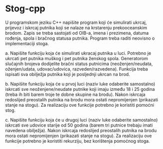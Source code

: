 # Stog-cpp

U programskom jeziku C++ napišite program koji će simulirati ukrcaj, prijevoz i iskrcaj putnika koji se nalaze na krstarenju prekooceanskim brodom. Zapis se treba sastojati od OIB-a, imena i prezimena, datuma rođenja, spola i bračnog statusa putnika. Program treba raditi neovisno o implementaciji stoga.

a. Napišite funkciju koja će simulirati ukracaj putnika u luci. Potrebno je ukrcati pet putnika muškog i pet putnika ženskog spola. Generatorom slučajnih brojeva dodijelite bračni status putnicima (neoženjen/neudata, oženjen/udata, udovac/udovica, razveden/razvedena). Funkcija treba ispisati sva obilježja putnika koji je posljednji ukrcan na brod.

b. Napišite funkciju koja će u prvoj luci (naziv luke odaberite samostalno) iskrcati sve neoženjene/neudate putnike koji imaju između 18 i 25 godina (treba ih biti barem troje te dobne skupine na brodu). Nakon iskrcaja redoslijed preostalih putnika na brodu mora ostati nepromijenjen (prikazati stanje na stogu). Za realizaciju ove funkcije potrebno je koristiti pomoćni stog.

c. Napišite funkciju koja će u drugoj luci (naziv luke odaberite samostalno) iskrcati sve udovice starije od 50 godina (barem tri putnice trebaju imati navedena obilježja). Nakon iskrcaja redoslijed preostalih putnika na brodu mora ostati nepromijenjen (prikazati stanje na stogu). Za realizaciju ove funkcije potrebno je koristiti rekurziju, bez korištenja pomoćnog stoga.
